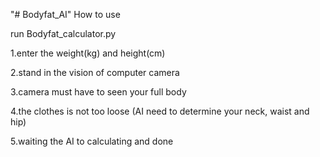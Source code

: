 "# Bodyfat_AI" 
How to use

run Bodyfat_calculator.py

1.enter the weight(kg) and height(cm)

2.stand in the vision of computer camera

3.camera must have to seen your full body 

4.the clothes is not too loose (AI need to determine your neck, waist and hip)

5.waiting the AI to calculating and done


